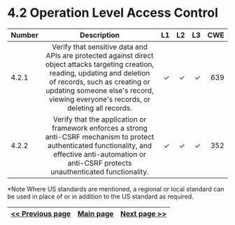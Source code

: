 # 4.2 Operation Level Access Control

| Number       | Description     | L1    		| L2         | L3 		   | CWE		|
| :------------- | :----------: | -----------: | -----------:|-----------:| -----------:|
| 4.2.1 | Verify that sensitive data and APIs are protected against direct object attacks targeting creation, reading, updating and deletion of records, such as creating or updating someone else's record, viewing everyone's records, or deleting all records.  | ✓	 | ✓   | ✓   | 639 |
| 4.2.2 | Verify that the application or framework enforces a strong anti-CSRF mechanism to protect authenticated functionality, and effective anti-automation or anti-CSRF protects unauthenticated functionality. | ✓  | ✓   | ✓   |352 |

*Note
Where US standards are mentioned, a regional or local standard can be used in place of or in addition to the US standard as required.

[<< Previous page](1.%20Identify%20teams.md) | [Main page](../README.md) | [Next page >>](3.%20Nominate%20Champions.md)
| --- | --- | --- |